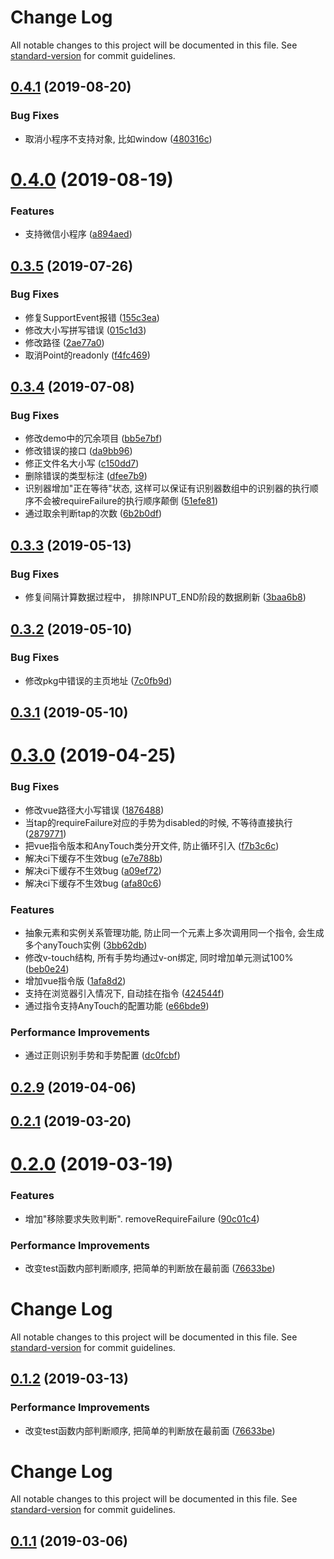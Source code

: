 # Change Log

All notable changes to this project will be documented in this file. See [standard-version](https://github.com/conventional-changelog/standard-version) for commit guidelines.

<a name="0.4.1"></a>
## [0.4.1](https://github.com/any86/any-touch/compare/v0.4.0...v0.4.1) (2019-08-20)


### Bug Fixes

* 取消小程序不支持对象, 比如window ([480316c](https://github.com/any86/any-touch/commit/480316c))



<a name="0.4.0"></a>
# [0.4.0](https://github.com/any86/any-touch/compare/v0.3.5...v0.4.0) (2019-08-19)


### Features

* 支持微信小程序 ([a894aed](https://github.com/any86/any-touch/commit/a894aed))



<a name="0.3.5"></a>
## [0.3.5](https://github.com/383514580/any-touch/compare/v0.3.4...v0.3.5) (2019-07-26)


### Bug Fixes

* 修复SupportEvent报错 ([155c3ea](https://github.com/383514580/any-touch/commit/155c3ea))
* 修改大小写拼写错误 ([015c1d3](https://github.com/383514580/any-touch/commit/015c1d3))
* 修改路径 ([2ae77a0](https://github.com/383514580/any-touch/commit/2ae77a0))
* 取消Point的readonly ([f4fc469](https://github.com/383514580/any-touch/commit/f4fc469))



<a name="0.3.4"></a>
## [0.3.4](https://github.com/383514580/any-touch/compare/v0.3.3...v0.3.4) (2019-07-08)


### Bug Fixes

* 修改demo中的冗余项目 ([bb5e7bf](https://github.com/383514580/any-touch/commit/bb5e7bf))
* 修改错误的接口 ([da9bb96](https://github.com/383514580/any-touch/commit/da9bb96))
* 修正文件名大小写 ([c150dd7](https://github.com/383514580/any-touch/commit/c150dd7))
* 删除错误的类型标注 ([dfee7b9](https://github.com/383514580/any-touch/commit/dfee7b9))
* 识别器增加"正在等待"状态, 这样可以保证有识别器数组中的识别器的执行顺序不会被requireFailure的执行顺序颠倒 ([51efe81](https://github.com/383514580/any-touch/commit/51efe81))
* 通过取余判断tap的次数 ([6b2b0df](https://github.com/383514580/any-touch/commit/6b2b0df))



<a name="0.3.3"></a>
## [0.3.3](https://github.com/383514580/any-touch/compare/v0.3.2...v0.3.3) (2019-05-13)


### Bug Fixes

* 修复间隔计算数据过程中， 排除INPUT_END阶段的数据刷新 ([3baa6b8](https://github.com/383514580/any-touch/commit/3baa6b8))



<a name="0.3.2"></a>
## [0.3.2](https://github.com/383514580/any-touch/compare/v0.3.1...v0.3.2) (2019-05-10)


### Bug Fixes

* 修改pkg中错误的主页地址 ([7c0fb9d](https://github.com/383514580/any-touch/commit/7c0fb9d))



<a name="0.3.1"></a>
## [0.3.1](https://github.com/383514580/a-touch/compare/v0.3.0...v0.3.1) (2019-05-10)



<a name="0.3.0"></a>
# [0.3.0](https://github.com/383514580/a-touch/compare/v0.2.8...v0.3.0) (2019-04-25)


### Bug Fixes

* 修改vue路径大小写错误 ([1876488](https://github.com/383514580/a-touch/commit/1876488))
* 当tap的requireFailure对应的手势为disabled的时候, 不等待直接执行 ([2879771](https://github.com/383514580/a-touch/commit/2879771))
* 把vue指令版本和AnyTouch类分开文件, 防止循环引入 ([f7b3c6c](https://github.com/383514580/a-touch/commit/f7b3c6c))
* 解决ci下缓存不生效bug ([e7e788b](https://github.com/383514580/a-touch/commit/e7e788b))
* 解决ci下缓存不生效bug ([a09ef72](https://github.com/383514580/a-touch/commit/a09ef72))
* 解决ci下缓存不生效bug ([afa80c6](https://github.com/383514580/a-touch/commit/afa80c6))


### Features

*  抽象元素和实例关系管理功能, 防止同一个元素上多次调用同一个指令, 会生成多个anyTouch实例 ([3bb62db](https://github.com/383514580/a-touch/commit/3bb62db))
* 修改v-touch结构, 所有手势均通过v-on绑定, 同时增加单元测试100% ([beb0e24](https://github.com/383514580/a-touch/commit/beb0e24))
* 增加vue指令版 ([1afa8d2](https://github.com/383514580/a-touch/commit/1afa8d2))
* 支持在浏览器引入情况下, 自动挂在指令 ([424544f](https://github.com/383514580/a-touch/commit/424544f))
* 通过指令支持AnyTouch的配置功能 ([e66bde9](https://github.com/383514580/a-touch/commit/e66bde9))


### Performance Improvements

* 通过正则识别手势和手势配置 ([dc0fcbf](https://github.com/383514580/a-touch/commit/dc0fcbf))



<a name="0.2.9"></a>
## [0.2.9](https://github.com/383514580/a-touch/compare/v0.2.8...v0.2.9) (2019-04-06)



<a name="0.2.1"></a>
## [0.2.1](https://github.com/383514580/a-touch/compare/v0.2.0...v0.2.1) (2019-03-20)



<a name="0.2.0"></a>
# [0.2.0](https://github.com/383514580/a-touch/compare/v0.1.1...v0.2.0) (2019-03-19)


### Features

* 增加"移除要求失败判断". removeRequireFailure ([90c01c4](https://github.com/383514580/a-touch/commit/90c01c4))


### Performance Improvements

* 改变test函数内部判断顺序, 把简单的判断放在最前面 ([76633be](https://github.com/383514580/a-touch/commit/76633be))



# Change Log

All notable changes to this project will be documented in this file. See [standard-version](https://github.com/conventional-changelog/standard-version) for commit guidelines.

## [0.1.2](https://github.com/383514580/a-touch/compare/v0.1.1...v0.1.2) (2019-03-13)


### Performance Improvements

* 改变test函数内部判断顺序, 把简单的判断放在最前面 ([76633be](https://github.com/383514580/a-touch/commit/76633be))



# Change Log

All notable changes to this project will be documented in this file. See [standard-version](https://github.com/conventional-changelog/standard-version) for commit guidelines.

## [0.1.1](https://github.com/383514580/a-touch/compare/v0.1.0...v0.1.1) (2019-03-06)
